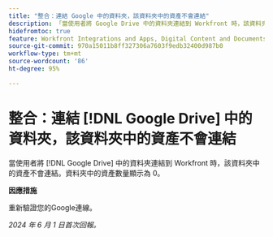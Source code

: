 ```yaml
---
title: "整合：連結 Google 中的資料夾，該資料夾中的資產不會連結"
description: 「當使用者將 Google Drive 中的資料夾連結到 Workfront 時，該資料夾中的資產不會連結。資料夾中的資產數量顯示為 0。"
hidefromtoc: true
feature: Workfront Integrations and Apps, Digital Content and Documents
source-git-commit: 970a15011b8ff327306a7603f9edb32400d987b0
workflow-type: tm+mt
source-wordcount: '86'
ht-degree: 95%

---
```



# 整合：連結 [!DNL Google Drive] 中的資料夾，該資料夾中的資產不會連結

當使用者將 [!DNL Google Drive] 中的資料夾連結到 Workfront 時，該資料夾中的資產不會連結。資料夾中的資產數量顯示為 0。

**因應措施**

重新驗證您的Google連線。

_2024 年 6 月 1 日首次回報。_
